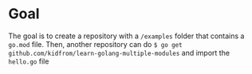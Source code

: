 # Goal

The goal is to create a repository with a `/examples` folder that contains a `go.mod` file. Then, another repository can do `$ go get github.com/kidfrom/learn-golang-multiple-modules` and import the `hello.go` file